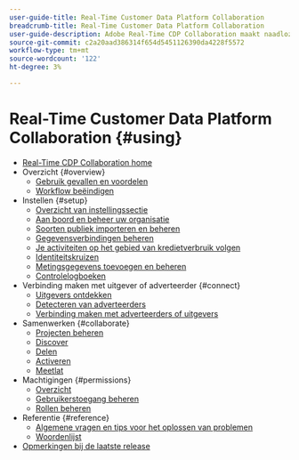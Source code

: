 ```yaml
---
user-guide-title: Real-Time Customer Data Platform Collaboration
breadcrumb-title: Real-Time Customer Data Platform Collaboration
user-guide-description: Adobe Real-Time CDP Collaboration maakt naadloze en veilige gegevensuitwisseling en samenwerking tussen adverteerders en uitgevers mogelijk, waardoor het publiek in real time inzicht krijgt en gepersonaliseerde marketingstrategieën mogelijk worden.
source-git-commit: c2a20aad386314f654d5451126390da4228f5572
workflow-type: tm+mt
source-wordcount: '122'
ht-degree: 3%

---
```



# Real-Time Customer Data Platform Collaboration {#using}

* [Real-Time CDP Collaboration home](./home.md)
* Overzicht {#overview}
   * [Gebruik gevallen en voordelen](./use-cases-benefits.md)
   * [Workflow beëindigen](./end-to-end-workflow.md)
* Instellen {#setup}
   * [Overzicht van instellingssectie](./setup/setup-overview.md)
   * [Aan boord en beheer uw organisatie](./setup/onboard-organization.md)
   * [Soorten publiek importeren en beheren](./setup/onboard-audiences.md)
   * [Gegevensverbindingen beheren](./setup/manage-data-connection.md)
   * [Je activiteiten op het gebied van kredietverbruik volgen](/help/guide/setup/my-activity.md)
   * [Identiteitskruizen](./setup/identity-crosswalk.md)
   * [Metingsgegevens toevoegen en beheren](./setup/onboard-measurement-data.md)
   * [Controlelogboeken](./setup/audit-logs.md)
* Verbinding maken met uitgever of adverteerder {#connect}
   * [Uitgevers ontdekken](./connect/discover-publishers.md)
   * [Detecteren van adverteerders](./connect/discover-advertisers.md)
   * [Verbinding maken met adverteerders of uitgevers](./connect/establishing-connections.md)
* Samenwerken {#collaborate}
   * [Projecten beheren](./collaborate/manage-projects.md)
   * [Discover](./collaborate/discover.md)
   * [Delen](./collaborate/share.md)
   * [Activeren](./collaborate/activate.md)
   * [Meetlat](./collaborate/measure.md)
* Machtigingen {#permissions}
   * [Overzicht](/help/guide/permissions/overview.md)
   * [Gebruikerstoegang beheren](/help/guide/permissions/manage-user-access.md)
   * [Rollen beheren](/help/guide/permissions/manage-roles.md)
* Referentie {#reference}
   * [Algemene vragen en tips voor het oplossen van problemen](./faqs/common-questions.md)
   * [Woordenlijst](./glossary.md)
* [Opmerkingen bij de laatste release](/help/guide/release-notes/latest.md)
